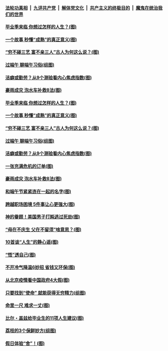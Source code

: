 ####  [法轮功真相](../../../../basic/blob/master/README.md?t=06260502) &nbsp;|&nbsp; [九评共产党](../../../../9ping.md/blob/master/README.md?t=06260502) &nbsp;|&nbsp; [解体党文化](../../../../jtdwh.md/blob/master/README.md?t=06260502)  &nbsp;|&nbsp; [共产主义的终极目的](../../../../gczydzjmd.md/blob/master/README.md?t=06260502) &nbsp;|&nbsp; [魔鬼在统治我们的世界](../../../../mgztzwmdsj.md/blob/master/README.md?t=06260502) 

#### [毕业季来临 你想过怎样的人生？(图)](../pages/p8/937661.md?t=06260502) 

#### [一个故事 秒懂“成熟”的真正意义(图)](../pages/p8/936405.md?t=06260502) 

#### [“穷不碰三艺 富不亲三人”古人为何这么说？(图)](../pages/p8/937602.md?t=06260502) 

#### [过端午 聊端午习俗(组图)](../pages/p8/937246.md?t=06260502) 

#### [洁癖或勤劳？从9个测验看内心焦虑指数(图)](../pages/p8/937558.md?t=06260502) 

#### [豪雨成灾 泡水车补救8法(图)](../pages/p8/937526.md?t=06260502) 

#### [毕业季来临 你想过怎样的人生？(图)](../pages/p8/937661.md?t=06260502) 

#### [一个故事 秒懂“成熟”的真正意义(图)](../pages/p8/936405.md?t=06260502) 

#### [“穷不碰三艺 富不亲三人”古人为何这么说？(图)](../pages/p8/937602.md?t=06260502) 

#### [过端午 聊端午习俗(组图)](../pages/p8/937246.md?t=06260502) 

#### [洁癖或勤劳？从9个测验看内心焦虑指数(图)](../pages/p8/937558.md?t=06260502) 

#### [一张充满危机的订单(图)](../pages/p8/936981.md?t=06260502) 

#### [豪雨成灾 泡水车补救8法(图)](../pages/p8/937526.md?t=06260502) 

#### [和端午节紧紧连在一起的名字(图)](../pages/p8/937448.md?t=06260502) 

#### [跨越职场困境 5件事让心更强大(图)](../pages/p8/937375.md?t=06260502) 

#### [神的眷顾！美国男子打盹逃过死劫(图)](../pages/p8/936985.md?t=06260502) 

#### [“母在不庆生 父在不留须”啥意思？(图)](../pages/p8/937234.md?t=06260502) 

#### [10首谈“人生”的静心谣(图)](../pages/p8/936965.md?t=06260502) 

#### [“悟”透自己(图)](../pages/p8/936972.md?t=06260502) 

#### [不开冷气降温6妙招 省钱又环保(图)](../pages/p8/937329.md?t=06260502) 

#### [从北京疫情看中国政府4大假(图)](../pages/p8/937196.md?t=06260502) 

#### [只要找到“使命” 就能获得无穷精力(组图)](../pages/p8/937159.md?t=06260502) 

#### [命里一尺 难求一丈(图)](../pages/p8/936782.md?t=06260502) 

#### [比尔・盖兹给毕业生的11项人生建议(图)](../pages/p8/936231.md?t=06260502) 

#### [荔枝的3个保鲜妙方(组图)](../pages/p8/936950.md?t=06260502) 

#### [假日体验“舍”！(图)](../pages/p8/937183.md?t=06260502) 

